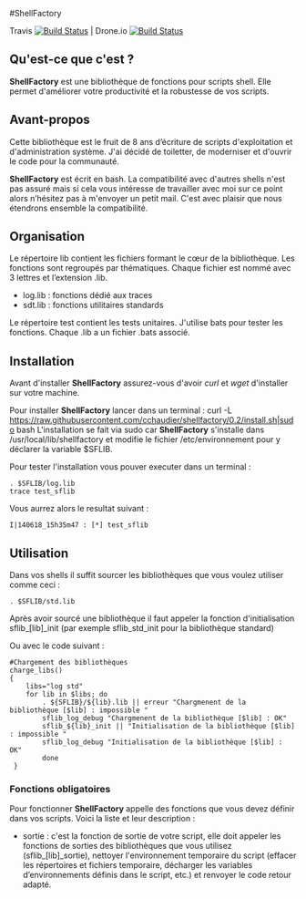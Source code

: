 #﻿ShellFactory


Travis [![Build
Status](https://travis-ci.org/cchaudier/shellfactory.svg?branch=master)](https://travis-ci.org/cchaudier/shellfactory)
| Drone.io [![Build
Status](https://drone.io/github.com/cchaudier/shellfactory/status.png)](https://drone.io/github.com/cchaudier/shellfactory/latest)

## Qu'est-ce que c'est ?

**ShellFactory** est une bibliothèque de fonctions pour scripts shell. Elle permet d'améliorer votre productivité et la robustesse de vos scripts.

## Avant-propos

Cette bibliothèque est le fruit de 8 ans d’écriture de scripts d'exploitation et d'administration système. J'ai décidé de toiletter, de moderniser et d'ouvrir le code pour la communauté.

**ShellFactory** est écrit en bash. La compatibilité avec d'autres shells n'est pas assuré mais si cela vous intéresse de travailler avec moi sur ce point alors n’hésitez pas à m'envoyer un petit mail. C'est avec plaisir que nous étendrons ensemble la compatibilité.

## Organisation

Le répertoire lib contient les fichiers formant le cœur de la bibliothèque. Les fonctions sont regroupés par thématiques. Chaque fichier est nommé avec 3 lettres et l’extension .lib.
* log.lib : fonctions dédié aux traces
* sdt.lib : fonctions utilitaires standards

Le répertoire test contient les tests unitaires. J'utilise bats pour tester les fonctions. Chaque .lib a un fichier .bats associé. 

## Installation
Avant d'installer **ShellFactory** assurez-vous d'avoir *curl* et *wget* d'installer sur votre machine.

Pour installer **ShellFactory** lancer dans un terminal :
		curl -L https://raw.githubusercontent.com/cchaudier/shellfactory/0.2/install.sh|sudo bash
L'installation se fait via sudo car **ShellFactory** s'installe dans /usr/local/lib/shellfactory et modifie le fichier /etc/environnement pour y déclarer la variable $SFLIB.

Pour tester l'installation vous pouver executer dans un terminal :

    . $SFLIB/log.lib
    trace test_sflib

Vous aurrez alors le resultat suivant :

    I|140618_15h35m47 : [*] test_sflib

## Utilisation
    
Dans vos shells il suffit sourcer les bibliothèques que vous voulez utiliser comme ceci :
    
    . $SFLIB/std.lib

Après avoir sourcé une bibliothèque il faut appeler la fonction d'initialisation sflib_[lib]_init (par exemple sflib_std_init pour la bibliothèque standard)

Ou avec le code suivant :

    #Chargement des bibliothèques
    charge_libs()
    {
        libs="log std"
        for lib in $libs; do
            . ${SFLIB}/${lib}.lib || erreur "Chargmenent de la bibliothèque [$lib] : impossible "
            sflib_log_debug "Chargmenent de la bibliothèque [$lib] : OK"
            sflib_${lib}_init || "Initialisation de la bibliothèque [$lib] : impossible "
            sflib_log_debug "Initialisation de la bibliothèque [$lib] : OK"
            done
     }

### Fonctions obligatoires

Pour fonctionner **ShellFactory** appelle des fonctions que vous devez définir dans vos scripts. Voici la liste et leur description :
* sortie : c'est la fonction de sortie de votre script, elle doit appeler les fonctions de sorties des bibliothèques que vous utilisez (sflib_[lib]_sortie), nettoyer l'environnement temporaire du script (effacer les répertoires et fichiers temporaire, décharger les variables d’environnements définis dans le script, etc.) et renvoyer le code retour adapté.
